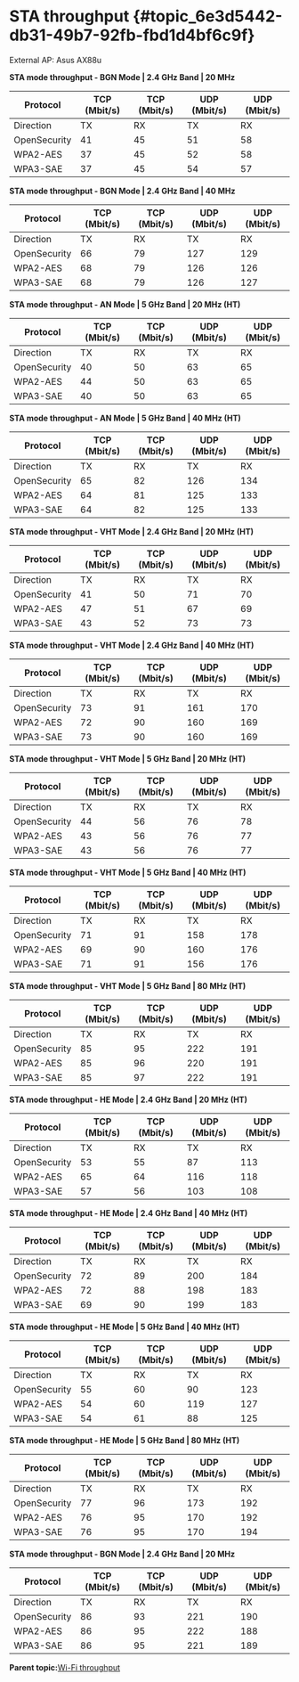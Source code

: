 # STA throughput {#topic_6e3d5442-db31-49b7-92fb-fbd1d4bf6c9f}

External AP: Asus AX88u

**STA mode throughput - BGN Mode | 2.4 GHz Band | 20 MHz**

|Protocol|TCP \(Mbit/s\)|TCP \(Mbit/s\)|UDP \(Mbit/s\)|UDP \(Mbit/s\)|
|--------|--------------|--------------|--------------|--------------|
|Direction|TX|RX|TX|RX|
|OpenSecurity|41|45|51|58|
|WPA2-AES|37|45|52|58|
|WPA3-SAE|37|45|54|57|

**STA mode throughput - BGN Mode | 2.4 GHz Band | 40 MHz**

|Protocol|TCP \(Mbit/s\)|TCP \(Mbit/s\)|UDP \(Mbit/s\)|UDP \(Mbit/s\)|
|--------|--------------|--------------|--------------|--------------|
|Direction|TX|RX|TX|RX|
|OpenSecurity|66|79|127|129|
|WPA2-AES|68|79|126|126|
|WPA3-SAE|68|79|126|127|

**STA mode throughput - AN Mode | 5 GHz Band | 20 MHz (HT)**

|Protocol|TCP \(Mbit/s\)|TCP \(Mbit/s\)|UDP \(Mbit/s\)|UDP \(Mbit/s\)|
|--------|--------------|--------------|--------------|--------------|
|Direction|TX|RX|TX|RX|
|OpenSecurity|40|50|63|65|
|WPA2-AES|44|50|63|65|
|WPA3-SAE|40|50|63|65|

**STA mode throughput - AN Mode | 5 GHz Band | 40 MHz (HT)**

|Protocol|TCP \(Mbit/s\)|TCP \(Mbit/s\)|UDP \(Mbit/s\)|UDP \(Mbit/s\)|
|--------|--------------|--------------|--------------|--------------|
|Direction|TX|RX|TX|RX|
|OpenSecurity|65|82|126|134|
|WPA2-AES|64|81|125|133|
|WPA3-SAE|64|82|125|133|

**STA mode throughput - VHT Mode | 2.4 GHz Band | 20 MHz (HT)**

|Protocol|TCP \(Mbit/s\)|TCP \(Mbit/s\)|UDP \(Mbit/s\)|UDP \(Mbit/s\)|
|--------|--------------|--------------|--------------|--------------|
|Direction|TX|RX|TX|RX|
|OpenSecurity|41|50|71|70|
|WPA2-AES|47|51|67|69|
|WPA3-SAE|43|52|73|73|

**STA mode throughput - VHT Mode | 2.4 GHz Band | 40 MHz (HT)**

|Protocol|TCP \(Mbit/s\)|TCP \(Mbit/s\)|UDP \(Mbit/s\)|UDP \(Mbit/s\)|
|--------|--------------|--------------|--------------|--------------|
|Direction|TX|RX|TX|RX|
|OpenSecurity|73|91|161|170|
|WPA2-AES|72|90|160|169|
|WPA3-SAE|73|90|160|169|

**STA mode throughput - VHT Mode | 5 GHz Band | 20 MHz (HT)**

|Protocol|TCP \(Mbit/s\)|TCP \(Mbit/s\)|UDP \(Mbit/s\)|UDP \(Mbit/s\)|
|--------|--------------|--------------|--------------|--------------|
|Direction|TX|RX|TX|RX|
|OpenSecurity|44|56|76|78|
|WPA2-AES|43|56|76|77|
|WPA3-SAE|43|56|76|77|

**STA mode throughput - VHT Mode | 5 GHz Band | 40 MHz (HT)**

|Protocol|TCP \(Mbit/s\)|TCP \(Mbit/s\)|UDP \(Mbit/s\)|UDP \(Mbit/s\)|
|--------|--------------|--------------|--------------|--------------|
|Direction|TX|RX|TX|RX|
|OpenSecurity|71|91|158|178|
|WPA2-AES|69|90|160|176|
|WPA3-SAE|71|91|156|176|

**STA mode throughput - VHT Mode | 5 GHz Band | 80 MHz (HT)**

|Protocol|TCP \(Mbit/s\)|TCP \(Mbit/s\)|UDP \(Mbit/s\)|UDP \(Mbit/s\)|
|--------|--------------|--------------|--------------|--------------|
|Direction|TX|RX|TX|RX|
|OpenSecurity|85|95|222|191|
|WPA2-AES|85|96|220|191|
|WPA3-SAE|85|97|222|191|

**STA mode throughput - HE Mode | 2.4 GHz Band | 20 MHz (HT)**

|Protocol|TCP \(Mbit/s\)|TCP \(Mbit/s\)|UDP \(Mbit/s\)|UDP \(Mbit/s\)|
|--------|--------------|--------------|--------------|--------------|
|Direction|TX|RX|TX|RX|
|OpenSecurity|53|55|87|113|
|WPA2-AES|65|64|116|118|
|WPA3-SAE|57|56|103|108|

**STA mode throughput - HE Mode | 2.4 GHz Band | 40 MHz (HT)**

|Protocol|TCP \(Mbit/s\)|TCP \(Mbit/s\)|UDP \(Mbit/s\)|UDP \(Mbit/s\)|
|--------|--------------|--------------|--------------|--------------|
|Direction|TX|RX|TX|RX|
|OpenSecurity|72|89|200|184|
|WPA2-AES|72|88|198|183|
|WPA3-SAE|69|90|199|183|

**STA mode throughput - HE Mode | 5 GHz Band | 40 MHz (HT)**

|Protocol|TCP \(Mbit/s\)|TCP \(Mbit/s\)|UDP \(Mbit/s\)|UDP \(Mbit/s\)|
|--------|--------------|--------------|--------------|--------------|
|Direction|TX|RX|TX|RX|
|OpenSecurity|55|60|90|123|
|WPA2-AES|54|60|119|127|
|WPA3-SAE|54|61|88|125|

**STA mode throughput - HE Mode | 5 GHz Band | 80 MHz (HT)**

|Protocol|TCP \(Mbit/s\)|TCP \(Mbit/s\)|UDP \(Mbit/s\)|UDP \(Mbit/s\)|
|--------|--------------|--------------|--------------|--------------|
|Direction|TX|RX|TX|RX|
|OpenSecurity|77|96|173|192|
|WPA2-AES|76|95|170|192|
|WPA3-SAE|76|95|170|194|

**STA mode throughput - BGN Mode | 2.4 GHz Band | 20 MHz**

|Protocol|TCP \(Mbit/s\)|TCP \(Mbit/s\)|UDP \(Mbit/s\)|UDP \(Mbit/s\)|
|--------|--------------|--------------|--------------|--------------|
|Direction|TX|RX|TX|RX|
|OpenSecurity|86|93|221|190|
|WPA2-AES|86|95|222|188|
|WPA3-SAE|86|95|221|189|

**Parent topic:**[Wi-Fi throughput](../topics/wi-fi_throughput_02.md)

